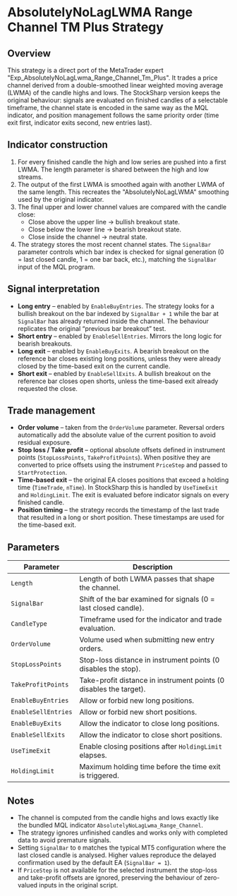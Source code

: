 # AbsolutelyNoLagLWMA Range Channel TM Plus Strategy

## Overview
This strategy is a direct port of the MetaTrader expert "Exp_AbsolutelyNoLagLwma_Range_Channel_Tm_Plus". It trades a price channel derived from a double-smoothed linear weighted moving average (LWMA) of the candle highs and lows. The StockSharp version keeps the original behaviour: signals are evaluated on finished candles of a selectable timeframe, the channel state is encoded in the same way as the MQL indicator, and position management follows the same priority order (time exit first, indicator exits second, new entries last).

## Indicator construction
1. For every finished candle the high and low series are pushed into a first LWMA. The length parameter is shared between the high and low streams.
2. The output of the first LWMA is smoothed again with another LWMA of the same length. This recreates the "AbsolutelyNoLagLWMA" smoothing used by the original indicator.
3. The final upper and lower channel values are compared with the candle close:
   * Close above the upper line → bullish breakout state.
   * Close below the lower line → bearish breakout state.
   * Close inside the channel → neutral state.
4. The strategy stores the most recent channel states. The `SignalBar` parameter controls which bar index is checked for signal generation (0 = last closed candle, 1 = one bar back, etc.), matching the `SignalBar` input of the MQL program.

## Signal interpretation
* **Long entry** – enabled by `EnableBuyEntries`. The strategy looks for a bullish breakout on the bar indexed by `SignalBar + 1` while the bar at `SignalBar` has already returned inside the channel. The behaviour replicates the original “previous bar breakout” test.
* **Short entry** – enabled by `EnableSellEntries`. Mirrors the long logic for bearish breakouts.
* **Long exit** – enabled by `EnableBuyExits`. A bearish breakout on the reference bar closes existing long positions, unless they were already closed by the time-based exit on the current candle.
* **Short exit** – enabled by `EnableSellExits`. A bullish breakout on the reference bar closes open shorts, unless the time-based exit already requested the close.

## Trade management
* **Order volume** – taken from the `OrderVolume` parameter. Reversal orders automatically add the absolute value of the current position to avoid residual exposure.
* **Stop loss / Take profit** – optional absolute offsets defined in instrument points (`StopLossPoints`, `TakeProfitPoints`). When positive they are converted to price offsets using the instrument `PriceStep` and passed to `StartProtection`.
* **Time-based exit** – the original EA closes positions that exceed a holding time (`TimeTrade`, `nTime`). In StockSharp this is handled by `UseTimeExit` and `HoldingLimit`. The exit is evaluated before indicator signals on every finished candle.
* **Position timing** – the strategy records the timestamp of the last trade that resulted in a long or short position. These timestamps are used for the time-based exit.

## Parameters
| Parameter | Description |
|-----------|-------------|
| `Length` | Length of both LWMA passes that shape the channel. |
| `SignalBar` | Shift of the bar examined for signals (0 = last closed candle). |
| `CandleType` | Timeframe used for the indicator and trade evaluation. |
| `OrderVolume` | Volume used when submitting new entry orders. |
| `StopLossPoints` | Stop-loss distance in instrument points (0 disables the stop). |
| `TakeProfitPoints` | Take-profit distance in instrument points (0 disables the target). |
| `EnableBuyEntries` | Allow or forbid new long positions. |
| `EnableSellEntries` | Allow or forbid new short positions. |
| `EnableBuyExits` | Allow the indicator to close long positions. |
| `EnableSellExits` | Allow the indicator to close short positions. |
| `UseTimeExit` | Enable closing positions after `HoldingLimit` elapses. |
| `HoldingLimit` | Maximum holding time before the time exit is triggered. |

## Notes
* The channel is computed from the candle highs and lows exactly like the bundled MQL indicator `AbsolutelyNoLagLwma_Range_Channel`.
* The strategy ignores unfinished candles and works only with completed data to avoid premature signals.
* Setting `SignalBar` to `0` matches the typical MT5 configuration where the last closed candle is analysed. Higher values reproduce the delayed confirmation used by the default EA (`SignalBar = 1`).
* If `PriceStep` is not available for the selected instrument the stop-loss and take-profit offsets are ignored, preserving the behaviour of zero-valued inputs in the original script.
